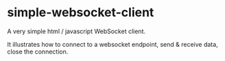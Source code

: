 simple-websocket-client
=======================

A very simple html / javascript WebSocket client.

It illustrates how to connect to a websocket endpoint, send & receive data, close the connection.
